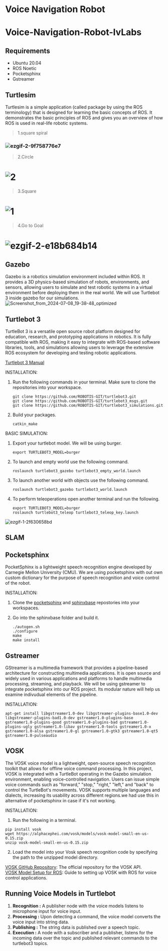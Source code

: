 # Voice Navigation Robot
# Voice-Navigation-Robot-IvLabs

## Requirements

* Ubuntu 20.04
* ROS Noetic
* Pocketsphinx
* Gstreamer

## Turtlesim
Turtlesim is a simple application (called package by using the ROS terminology) that is designed for learning the basic concepts of ROS. It demonstrates the basic principles of ROS and gives you an overview of how ROS is used in real-life robotic systems.

> 1.square spiral
### ![ezgif-2-9f758776e7](https://github.com/sangwan7gaurav/Voice_Navigation/assets/138971930/e48e4f3d-5b82-48fc-820c-ffeda10232f2) 
> 2.Circle
# ![2](https://github.com/sangwan7gaurav/Voice_Navigation/assets/138971930/afdc9c2d-79d7-4569-9bac-3cb6f46373ac)
> 3.Square
# ![1](https://github.com/sangwan7gaurav/Voice_Navigation/assets/138971930/4d06d620-a81b-4201-8106-b02912b38383)
> 4.Go to Goal
# ![ezgif-2-e18b684b14](https://github.com/sangwan7gaurav/Voice_Navigation/assets/138971930/97559c15-b698-4bae-aaad-434488b60987)



## Gazebo

Gazebo is a robotics simulation environment included within ROS. It provides a 3D physics-based simulation of robots, environments, and sensors, allowing users to simulate and test robotic systems in a virtual environment before deploying them in the real world. We will use Turtlebot 3 inside gazebo for our simulations.<br>
![Screenshot_from_2024-07-08_19-38-48_optimized](https://github.com/user-attachments/assets/ebf896a3-99d9-4b0d-b8c7-bb94ffbdb0f3)


## Turtlebot 3

TurtleBot 3 is a versatile open source robot platform designed for education, research, and prototyping applications in robotics. It is fully compatible with ROS, making it easy to integrate with ROS-based software libraries, tools, and simulations allowing users to leverage the extensive ROS ecosystem for developing and testing robotic applications.

[Turtlebot 3 Manual](https://emanual.robotis.com/docs/en/platform/turtlebot3/overview/)

INSTALLATION:
1) Run the following commands in your terminal. Make sure to clone the repositories into your workspace.
   ```
   git clone https://github.com/ROBOTIS-GIT/turtlebot3.git
   git clone https://github.com/ROBOTIS-GIT/turtlebot3_msgs.git
   git clone https://github.com/ROBOTIS-GIT/turtlebot3_simulations.git
   ```
2) Build your packages.
   ```
   catkin_make
   ```

BASIC SIMULATION:
1) Export your turtlebot model. We will be using burger.
   ```
   export TURTLEBOT3_MODEL=burger
   ```
2) To launch and empty world use the following command.
   ```
   roslaunch turtlebot3_gazebo turtlebot3_empty_world.launch
   ```
3) To launch another world with objects use the following command.
   ```
   roslaunch turtlebot3_gazebo turtlebot3_world.launch
   ```
4) To perform teleoperations open another terminal and run the following.
   ```
   export TURTLEBOT3_MODEL=burger
   roslaunch turtlebot3_teleop turtlebot3_teleop_key.launch
   ```
![ezgif-1-2f630658bd](https://github.com/user-attachments/assets/0e1b9ee7-16bb-45a3-9458-2d36231953f0)


## SLAM



## Pocketsphinx

PocketSphinx is a lightweight speech recognition engine developed by Carnegie Mellon University (CMU). We are using pocketsphinx with out own custom dictionary for the purpose of speech recognition and voice control of the robot.

INSTALLATION:
1) Clone the [pocketsphinx](https://github.com/cmusphinx/pocketsphinx) and [sphinxbase](https://github.com/cmusphinx/sphinxbase) repostories into your workspaces.
2) Go into the sphinxbase folder and build it.

   ```
   ./autogen.sh
   ./configure
   make
   make install
   ```

## Gstreamer

GStreamer is a multimedia framework that provides a pipeline-based architecture for constructing multimedia applications. It is open source and widely used in various applications and platforms to handle multimedia processing, streaming, and playback. We will be using gstreamer to integrate pocketsphinx into our ROS project. Its modular nature will help us examine indivudual elements of the pipeline.

INSTALLATION:  

```
apt-get install libgstreamer1.0-dev libgstreamer-plugins-base1.0-dev libgstreamer-plugins-bad1.0-dev gstreamer1.0-plugins-base gstreamer1.0-plugins-good gstreamer1.0-plugins-bad gstreamer1.0-plugins-ugly gstreamer1.0-libav gstreamer1.0-tools gstreamer1.0-x gstreamer1.0-alsa gstreamer1.0-gl gstreamer1.0-gtk3 gstreamer1.0-qt5 gstreamer1.0-pulseaudio
```
## VOSK 

The VOSK voice model is a lightweight, open-source speech recognition toolkit that allows for offline voice command processing. In this project, VOSK is integrated with a TurtleBot operating in the Gazebo simulation environment, enabling voice-controlled navigation. Users can issue simple voice commands such as "forward," "stop," "right," "left," and "back" to control the TurtleBot's movements. VOSK supports multiple languages and dialects, increasing its usability across different regions.we had use this in alternative of pocketsphinx in case if it's not working. 

INSTALLATION:  

1. Run the following in a terminal.
```
pip install vosk
wget https://alphacephei.com/vosk/models/vosk-model-small-en-us-0.15.zip
unzip vosk-model-small-en-us-0.15.zip
```

2. Load the model into your Vosk speech recognition code by specifying the path to the unzipped model directory.

[VOSK GitHub Repository](https://github.com/alphacep/vosk-api): The official repository for the VOSK API.<br>
[VOSK Model Setup for ROS](https://github.com/alphacep/vosk-api/blob/master/doc/ros.md): Guide to setting up VOSK with ROS for voice control applications.<br>

## Running Voice Models in Turtlebot
 
1. **Recognition :** A publisher node with the voice models listens to microphone input for voice input.
2. **Processing :** Upon detecting a command, the voice model converts the voice input into string data.
3. **Publishing :** The string data is published over a speech topic.
4. **Execution :** A node with a subscriber and a publisher, listens for the incoming data over the topic and published relevant commands to the turtlebot3 topics.




